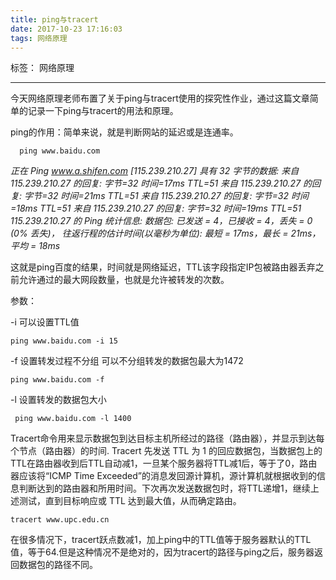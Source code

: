 ```yaml
---
title: ping与tracert
date: 2017-10-23 17:16:03
tags: 网络原理
---
```


标签： 网络原理

---


  今天网络原理老师布置了关于ping与tracert使用的探究性作业，通过这篇文章简单的记录一下ping与tracert的用法和原理。
  
   <!--more-->

  ping的作用：简单来说，就是判断网站的延迟或是连通率。
  

      ping www.baidu.com

*正在 Ping www.a.shifen.com [115.239.210.27] 具有 32 字节的数据:
来自 115.239.210.27 的回复: 字节=32 时间=17ms TTL=51
来自 115.239.210.27 的回复: 字节=32 时间=21ms TTL=51
来自 115.239.210.27 的回复: 字节=32 时间=18ms TTL=51
来自 115.239.210.27 的回复: 字节=32 时间=19ms TTL=51
115.239.210.27 的 Ping 统计信息:
    数据包: 已发送 = 4，已接收 = 4，丢失 = 0 (0% 丢失)，
往返行程的估计时间(以毫秒为单位):
    最短 = 17ms，最长 = 21ms，平均 = 18ms*

这就是ping百度的结果，时间就是网络延迟，TTL该字段指定IP包被路由器丢弃之前允许通过的最大网段数量，也就是允许被转发的次数。

参数：

-i 可以设置TTL值

    ping www.baidu.com -i 15
    
-f 设置转发过程不分组 可以不分组转发的数据包最大为1472

    ping www.baidu.com -f

-l 设置转发的数据包大小

     ping www.baidu.com -l 1400
     
Tracert命令用来显示数据包到达目标主机所经过的路径（路由器），并显示到达每个节点（路由器）的时间.
Tracert 先发送 TTL 为 1 的回应数据包，当数据包上的TTL在路由器收到后TTL自动减1，一旦某个服务器将TTL减1后，等于了0，路由器应该将“ICMP Time Exceeded”的消息发回源计算机，源计算机就根据收到的信息判断达到的路由器和所用时间。下次再次发送数据包时，将TTL递增1，继续上述测试，直到目标响应或 TTL 达到最大值，从而确定路由。

    tracert www.upc.edu.cn
    
在很多情况下，tracert跃点数减1，加上ping中的TTL值等于服务器默认的TTL值，等于64.但是这种情况不是绝对的，因为tracert的路径与ping之后，服务器返回数据包的路径不同。